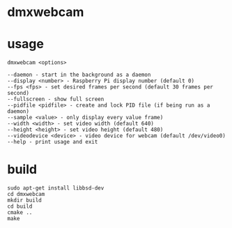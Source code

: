 # dmxwebcam

# usage

	dmxwebcam <options>

	--daemon - start in the background as a daemon
	--display <number> - Raspberry Pi display number (default 0)
	--fps <fps> - set desired frames per second (default 30 frames per second)
	--fullscreen - show full screen
	--pidfile <pidfile> - create and lock PID file (if being run as a daemon)
	--sample <value> - only display every value frame)
	--width <width> - set video width (default 640)
	--height <height> - set video height (default 480)
	--videodevice <device> - video device for webcam (default /dev/video0)
	--help - print usage and exit

# build

	sudo apt-get install libbsd-dev
	cd dmxwebcam
	mkdir build
	cd build
	cmake ..
	make

